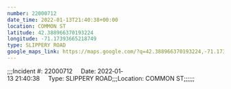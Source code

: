 ```yaml
---
number: 22000712
date_time: 2022-01-13T21:40:38+00:00
location: COMMON ST
latitude: 42.388966370193224
longitude: -71.17393665218749
type: SLIPPERY ROAD
google_maps_link: https://maps.google.com/?q=42.388966370193224,-71.17393665218749
---
```


;;;Incident #: 22000712     Date: 2022‐01‐13 21:40:38     Type: SLIPPERY ROAD;;;Location: COMMON ST;;;;;;
